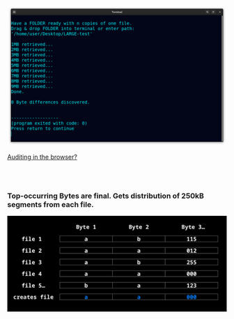 <!--
Preserve any file by storing copies, then retrieve it from all (corrupted) copies.
-->



<p align="center">
  <img src="https://raw.githubusercontent.com/compromise-evident/Overkillintegrity/main/Other/Terminal_67458c43f9338090b7431440b32c7583bc811303c05231b6405a4ccde1742be7.png">
</p>

[Auditing in the browser?](https://coliru.stacked-crooked.com/a/95e1f57bbe785701)

<br>
<br>

### Top-occurring Bytes are final. Gets distribution of 250kB segments from each file.

<p align="center">
  <img src="https://raw.githubusercontent.com/compromise-evident/Overkillintegrity/main/Other/Sample_7d86527346d4efab3214febdf1dbb43f012798b037d572d7c59da9f32a69b1d2.png">
</p>
